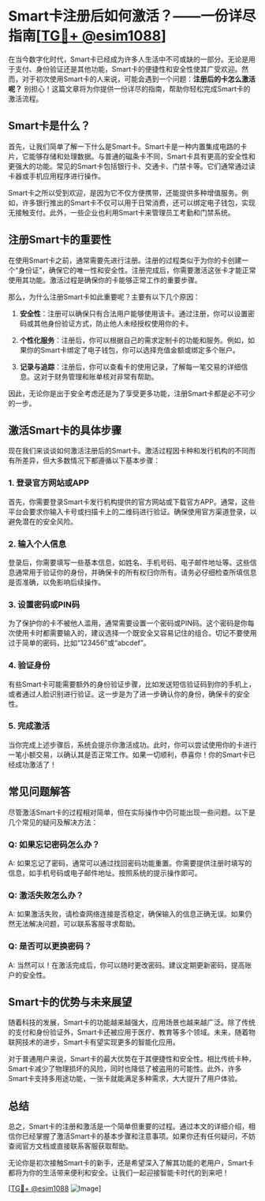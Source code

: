 # Smart卡注册后如何激活？——一份详尽指南[[TG💪+ @esim1088](https://t.me/s/esim1088)]

在当今数字化时代，Smart卡已经成为许多人生活中不可或缺的一部分。无论是用于支付、身份验证还是其他功能，Smart卡的便捷性和安全性使其广受欢迎。然而，对于初次使用Smart卡的人来说，可能会遇到一个问题：**注册后的卡怎么激活呢？** 别担心！这篇文章将为你提供一份详尽的指南，帮助你轻松完成Smart卡的激活流程。

## Smart卡是什么？

首先，让我们简单了解一下什么是Smart卡。Smart卡是一种内置集成电路的卡片，它能够存储和处理数据。与普通的磁条卡不同，Smart卡具有更高的安全性和更强大的功能。常见的Smart卡包括银行卡、交通卡、门禁卡等。它们通常通过读卡器或手机应用程序进行操作。

Smart卡之所以受到欢迎，是因为它不仅方便携带，还能提供多种增值服务。例如，许多银行推出的Smart卡不仅可以用于日常消费，还可以绑定电子钱包，实现无接触支付。此外，一些企业也利用Smart卡来管理员工考勤和门禁系统。

## 注册Smart卡的重要性

在使用Smart卡之前，通常需要先进行注册。注册的过程类似于为你的卡创建一个“身份证”，确保它的唯一性和安全性。注册完成后，你需要激活这张卡才能正常使用其功能。激活过程是确保你的卡能够正常工作的重要步骤。

那么，为什么注册Smart卡如此重要呢？主要有以下几个原因：

1. **安全性**：注册可以确保只有合法用户能够使用该卡。通过注册，你可以设置密码或其他身份验证方式，防止他人未经授权使用你的卡。
   
2. **个性化服务**：注册后，你可以根据自己的需求定制卡的功能和服务。例如，如果你的Smart卡绑定了电子钱包，你可以选择充值金额或绑定多个账户。

3. **记录与追踪**：注册后，你可以查看卡的使用记录，了解每一笔交易的详细信息。这对于财务管理和账单核对非常有帮助。

因此，无论你是出于安全考虑还是为了享受更多功能，注册Smart卡都是必不可少的一步。

## 激活Smart卡的具体步骤

现在我们来谈谈如何激活注册后的Smart卡。激活过程因卡种和发行机构的不同而有所差异，但大多数情况下都遵循以下基本步骤：

### 1. 登录官方网站或APP

首先，你需要登录Smart卡发行机构提供的官方网站或下载官方APP。通常，这些平台会要求你输入卡号或扫描卡上的二维码进行验证。确保使用官方渠道登录，以避免潜在的安全风险。

### 2. 输入个人信息

登录后，你需要填写一些基本信息，如姓名、手机号码、电子邮件地址等。这些信息通常用于验证你的身份，并确保卡的所有权归你所有。请务必仔细检查所填信息是否准确，以免影响后续操作。

### 3. 设置密码或PIN码

为了保护你的卡不被他人滥用，通常需要设置一个密码或PIN码。这个密码是你每次使用卡时都需要输入的，建议选择一个既安全又容易记住的组合。切记不要使用过于简单的密码，比如“123456”或“abcdef”。

### 4. 验证身份

有些Smart卡可能需要额外的身份验证步骤，比如发送短信验证码到你的手机上，或者通过人脸识别进行验证。这一步是为了进一步确认你的身份，确保卡的安全性。

### 5. 完成激活

当你完成上述步骤后，系统会提示你激活成功。此时，你可以尝试使用你的卡进行一笔小额交易，以确认其是否正常工作。如果一切顺利，恭喜你！你的Smart卡已经成功激活了！

## 常见问题解答

尽管激活Smart卡的过程相对简单，但在实际操作中仍可能出现一些问题。以下是几个常见的疑问及解决方法：

### Q: 如果忘记密码怎么办？

A: 如果忘记了密码，通常可以通过找回密码功能重置。你需要提供注册时填写的信息，如手机号码或电子邮件地址。按照系统的提示操作即可。

### Q: 激活失败怎么办？

A: 如果激活失败，请检查网络连接是否稳定，确保输入的信息正确无误。如果仍然无法解决问题，可以联系客服寻求帮助。

### Q: 是否可以更换密码？

A: 当然可以！在激活完成后，你可以随时更改密码。建议定期更新密码，提高账户的安全性。

## Smart卡的优势与未来展望

随着科技的发展，Smart卡的功能越来越强大，应用场景也越来越广泛。除了传统的支付和身份验证外，Smart卡还被应用于医疗、教育等多个领域。未来，随着物联网技术的进步，Smart卡有望实现更多的智能化应用。

对于普通用户来说，Smart卡的最大优势在于其便捷性和安全性。相比传统卡种，Smart卡减少了物理损坏的风险，同时也降低了被盗用的可能性。此外，许多Smart卡支持多用途功能，一张卡就能满足多种需求，大大提升了用户体验。

## 总结

总之，Smart卡的注册和激活是一个简单但重要的过程。通过本文的详细介绍，相信你已经掌握了激活Smart卡的基本步骤和注意事项。如果你还有任何疑问，不妨查阅官方文档或直接联系客服获取帮助。

无论你是初次接触Smart卡的新手，还是希望深入了解其功能的老用户，Smart卡都将为你的生活带来便利和安全。让我们一起迎接智能卡时代的到来吧！

[[TG💪+ @esim1088](https://t.me/s/esim1088) ![Image](https://i.postimg.cc/4NQfJmqS/Snipaste-2025-05-13-00-14-12.png)]